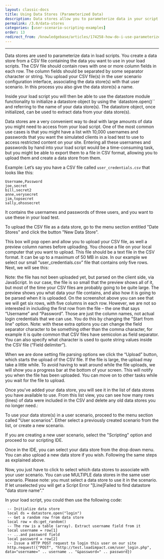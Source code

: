 ```yaml
---
layout: classic-docs
title: Using Data Stores (Parameterized Data)
description: Data stores allow you to parameterize data in your script.  User Logins, URLs and form data are just some examples.
permalink: /3.0/data-stores
categories: [user-scenario-scripting-examples]
order: 13
redirect_from: /knowledgebase/articles/174258-how-do-i-use-parameterized-data-data-stores
---
```


***

Data stores are used to parameterize data in load scripts. You create a data store from a CSV file containing the data you want to use in your load scripts. The CSV file should contain rows with one or more column fields in each row. The column fields should be separated by some separator character or string. You upload your CSV file(s) in the user scenario configuration interface, associating the data store(s) with that user scenario. In this process you also give the data store(s) a name.

Inside your load script you will then be able to use the datastore module functionality to initialize a datastore object by using the `datastore.open()`` and referring to the name of your data store(s). The datastore object, once initialized, can be used to extract data from your data store(s).

Data stores are a very convenient way to deal with large amounts of data you might need to access from your load script. One of the most common use cases is that you might have a list with 10,000 usernames and passwords that you want the simulated clients in a load test to use to access restricted content on your site. Entering all these usernames and passwords by hand into your load script would be a time-consuming task, but you might be able to export them to a file in CSV format, allowing you to upload them and create a data store from them.

Example:
Let’s say you have a CSV file called `user_credentials.csv` that looks like this:
```
Username,Password
joe,secret
bill,secret2
anne,verysecret
jim,topsecret
sally,ohsosecret
```
It contains the usernames and passwords of three users, and you want to use these in your load test.

To upload the CSV file as a data store, go to the menu section entitled "Date Stores" and click the button "New Data Store".





This box will pop open and allow you to upload your CSV file, as well a preview column names before uploading. You choose a file on your local computer that you want to upload. This file should be a text file in the CSV format. It can be up to a maximum of 50 MB in size. In our example we select our small “user_credentials.csv” file that contains only five rows. Next, we will see this:




Note: the file has not been uploaded yet, but parsed on the client side, via JavaScript. In our case, the file is so small that the preview shows all of it, but most of the time your CSV files are probably going to be quite large. The preview shows you what data your file contains, and also how it is going to be parsed when it is uploaded. On the screenshot above you can see that we will get six rows, with five columns in each row. However, we are not so interested in including the first row from the file – the one that says “Username” and “Password”. Those are just the column names, not actual login credentials that we can use. You do this by changing the "Start from line" option.
Note: with these extra options you can change the field separator character to be something other than the comma character, for example it is quite common that CSV files have semicolon as field separator. You can also specify what character is used to quote string values inside the CSV file (“Field delimiter”).

When we are done setting file parsing options we click the “Upload” button, which starts the upload of the CSV file. If the file is large, the upload may take a little while. To avoid having to wait around while the file uploads, we will show you a progress bar at the bottom of your screen. This will notify you when the file has been uploaded. You can move on to other tasks while you wait for the file to upload.



Once you've added your data store, you will see it in the list of data stores you have available to use. From this list view, you can see how many rows (lines) of data were included in the CSV and delete any old data stores you no longer need.:


To use your data store(s) in a user scenario, proceed to the menu section called "User scenarios". Either select a previously created scenario from the list, or create a new scenario.

If you are creating a new user scenario, select the "Scripting" option and proceed to our scripting IDE.




Once in the IDE, you can select your data store from the drop down menu. You can also upload a new data store if you wish. Following the same steps as explained above.


Now, you just have to click to select which data stores to associate with your user scenario. You can use MULTIPLE data stores in the same user scenario. Please note: you must select a data store to use it in the scenario. If let unselected you will get a Script Error "[Line]Failed to find datastore "data store name"."

In your load script, you could then use the following code:
```
 -- Initialize data store
 local ds = datastore.open("login")
 -- Get a random row from data store
 local row = ds:get_random()
 -- The row is a table (array). Extract username field from it
 local username = row[1]
 -- ...and password field
 local password = row[2]
 -- Issue a HTTP POST request to login this user on our site
 http.request({"POST", "http://test.loadimpact.com/user_login.php", data="username=" .. username .. "&password=" .. password})
```

